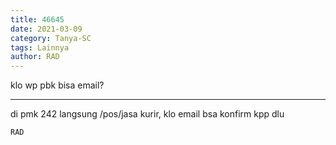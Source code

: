 ```yaml
---
title: 46645
date: 2021-03-09
category: Tanya-SC
tags: Lainnya
author: RAD
---
```


klo wp pbk bisa email?

---

di pmk 242 langsung /pos/jasa kurir, klo email bsa konfirm kpp dlu

`RAD`
